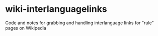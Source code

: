 # wiki-interlanguagelinks
Code and notes for grabbing and handling interlanguage links for "rule" pages on Wikipedia
